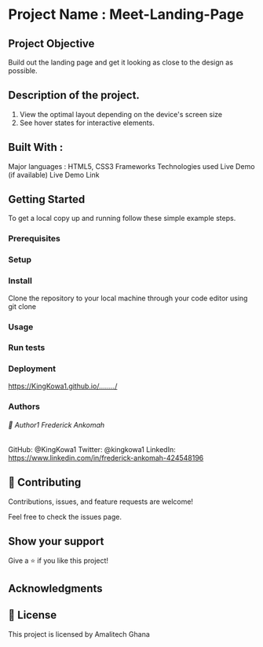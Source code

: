 # Project Name : Meet-Landing-Page

## Project Objective

Build out the landing page and get it looking as close to the design
as possible.

## Description of the project.

1. View the optimal layout depending on the device's screen size 
2. See hover states for interactive elements.  

## Built With : 
Major languages : HTML5, CSS3
Frameworks
Technologies used
Live Demo (if available)
Live Demo Link

## Getting Started


To get a local copy up and running follow these simple example steps.

### Prerequisites
### Setup
### Install
Clone the repository to your local machine through your code editor using git clone
### Usage
### Run tests
### Deployment
https://KingKowa1.github.io/......../

### Authors

###### 👤 Author1 Frederick Ankomah

GitHub: @KingKowa1
Twitter: @kingkowa1
LinkedIn: https://www.linkedin.com/in/frederick-ankomah-424548196


## 🤝 Contributing
Contributions, issues, and feature requests are welcome!

Feel free to check the issues page.

## Show your support
Give a ⭐️ if you like this project!

## Acknowledgments



## 📝 License
This project is licensed by Amalitech Ghana 